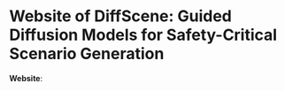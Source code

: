 # Website of DiffScene: Guided Diffusion Models for Safety-Critical Scenario Generation

**Website**: []()

